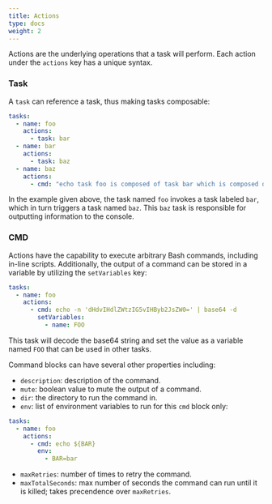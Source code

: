 ```yaml
---
title: Actions
type: docs
weight: 2
---
```


Actions are the underlying operations that a task will perform. Each action under the `actions` key has a unique syntax.

### Task

A `task` can reference a task, thus making tasks composable:

```yaml
tasks:
  - name: foo
    actions:
      - task: bar
  - name: bar
    actions:
      - task: baz
  - name: baz
    actions:
      - cmd: "echo task foo is composed of task bar which is composed of task baz!"
```

In the example given above, the task named `foo` invokes a task labeled `bar`, which in turn triggers a task named `baz`. This `baz` task is responsible for outputting information to the console.

### CMD

Actions have the capability to execute arbitrary Bash commands, including in-line scripts. Additionally, the output of a command can be stored in a variable by utilizing the `setVariables` key:

```yaml
tasks:
  - name: foo
    actions:
      - cmd: echo -n 'dHdvIHdlZWtzIG5vIHByb2JsZW0=' | base64 -d
        setVariables:
          - name: FOO
```

This task will decode the base64 string and set the value as a variable named `FOO` that can be used in other tasks.

Command blocks can have several other properties including:

- `description`: description of the command.
- `mute`: boolean value to mute the output of a command.
- `dir`: the directory to run the command in.
- `env`: list of environment variables to run for this `cmd` block only:

```yaml
tasks:
  - name: foo
    actions:
      - cmd: echo ${BAR}
        env:
          - BAR=bar
```

- `maxRetries`: number of times to retry the command.
- `maxTotalSeconds`: max number of seconds the command can run until it is killed; takes precendence over `maxRetries`.
